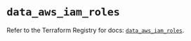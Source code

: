 # `data_aws_iam_roles`

Refer to the Terraform Registry for docs: [`data_aws_iam_roles`](https://registry.terraform.io/providers/hashicorp/aws/6.3.0/docs/data-sources/iam_roles).
